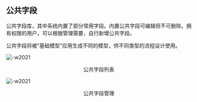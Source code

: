 ## 公共字段

公共字段库，其中系统内置了部分常用字段。内置公共字段可编辑但不可删除。拥有权限的用户，可以根据管理需要，自行新增公共字段。

公共字段将被“基础模型”应用生成不同的模型，供不同类型的流程设计使用。

![-w2021](../../media/f3b6ff2462dcac721b19079f12f691ad.png)

<center>公共字段列表</center>

![-w2021](../../media/66e751f20f949167604a996c83668ae9.png)

<center>公共字段管理</center>